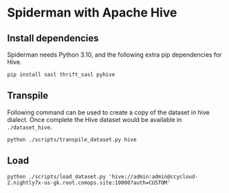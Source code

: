 # Spiderman with Apache Hive

## Install dependencies
Spiderman needs Python 3.10, and the following extra pip dependencies for Hive.
```
pip install sasl thrift_sasl pyhive
```

## Transpile
Following command can be used to create a copy of the dataset in hive dialect. Once complete the Hive dataset would be available in `./dataset_hive`.
```
python ./scripts/transpile_dataset.py hive
```

## Load
```
python ./scripts/load_dataset.py 'hive://admin:admin@ccycloud-2.nightly7x-us-gk.root.comops.site:10000?auth=CUSTOM'
```
